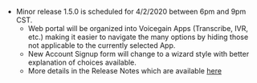 * Minor release 1.5.0 is scheduled for 4/2/2020 between 6pm and 9pm CST.
  * Web portal will be organized into Voicegain Apps (Transcribe, IVR, etc.) making it easier to navigate the many options by hiding those not applicable to the currently selected App. 
  * New Account Signup form will change to a wizard style with better explanation of choices available. 
  * More details in the Release Notes which are available [here](https://raw.githubusercontent.com/voicegain/platform/master/RELEASE.md)
